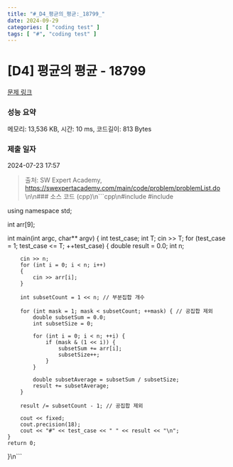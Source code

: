 ```yaml
---
title: "#_D4_평균의_평균:_18799_"
date: 2024-09-29
categories: [ "coding test" ]
tags: [ "#", "coding test" ]
---
```


# [D4] 평균의 평균 - 18799 

[문제 링크](https://swexpertacademy.com/main/code/problem/problemDetail.do?contestProbId=AYqmDqj6Uu8DFAQI) 

### 성능 요약

메모리: 13,536 KB, 시간: 10 ms, 코드길이: 813 Bytes

### 제출 일자

2024-07-23 17:57



> 출처: SW Expert Academy, https://swexpertacademy.com/main/code/problem/problemList.do
\n\n### 소스 코드 (cpp)\n```cpp\n#include <iostream>
#include <vector>

using namespace std;

int arr[9];

int main(int argc, char** argv)
{
	int test_case;
	int T;
	cin >> T;
	for (test_case = 1; test_case <= T; ++test_case)
	{
		double result = 0.0;
		int n;

		cin >> n;
		for (int i = 0; i < n; i++)
		{
			cin >> arr[i];
		}

		int subsetCount = 1 << n; // 부분집합 개수

		for (int mask = 1; mask < subsetCount; ++mask) { // 공집합 제외
			double subsetSum = 0.0;
			int subsetSize = 0;

			for (int i = 0; i < n; ++i) {
				if (mask & (1 << i)) {
					subsetSum += arr[i];
					subsetSize++;
				}
			}

			double subsetAverage = subsetSum / subsetSize;
			result += subsetAverage;
		}

		result /= subsetCount - 1; // 공집합 제외

		cout << fixed;
		cout.precision(18);
		cout << "#" << test_case << " " << result << "\n";
	}
	return 0;
}\n```
